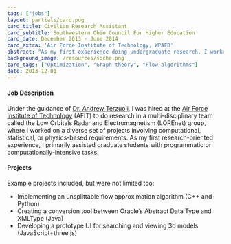 ```yaml
---
tags: ["jobs"]
layout: partials/card.pug
card_title: Civilian Research Assistant
card_subtitle: Southwestern Ohio Council For Higher Education
card_date: December 2013 - June 2014
card_extra: 'Air Force Institute of Technology, WPAFB'
abstract: "As my first experience doing undergraduate research, I worked in a heavily multi-disciplinary team called the Low Orbitals Radar and Electromagnetism group, where I worked on a diverse set of projects involving computational, statistical, or physics-based requirements"
background_image: /resources/soche.png
card_tags: ["Optimization", "Graph theory", "Flow algorithms"]
date: 2013-12-01
---
```


<div class="flex items-center px-2 py-1 bg-gray-100">

<h4 class="font-bold bg-gray-100">
Job Description
</h4>

</div>

<div class="p-2 overflow-auto px-4 py-2 bg-white-100 prose-md">

Under the guidance of [Dr. Andrew
Terzuoli](https://www.afit.edu/BIOS/bio.cfm?facID=224), I was hired at
the [Air Force Institute of Technology](https://www.afit.edu/) (AFIT) to
do research in a multi-disciplinary team called the Low Orbitals Radar
and Electromagnetism (LOREnet) group, where I worked on a diverse set of
projects involving computational, statistical, or physics-based
requirements. As my first research-oriented experience, I primarily
assisted graduate students with programmatic or
computationally-intensive tasks.

</div>

<div class="flex items-center px-2 py-1 bg-gray-100">

<h4 class="font-bold bg-gray-100">
Projects
</h4>

</div>

<div class="p-2 overflow-auto px-4 py-2 bg-white-100 prose-md">

Example projects included, but were not limited too:

<div class="bullet_list ml-2 mt-1 lisc-desc space-y-2 prose-md"
style="list-style-type: disc !important;">

- Implementing an unsplittable flow approximation algorithm (C++ and
  Python)
- Creating a conversion tool between Oracle’s Abstract Data Type and
  XMLType (Java)
- Developing a prototype UI for searching and viewing 3d models
  (JavaScript+three.js)

</div>

</div>
